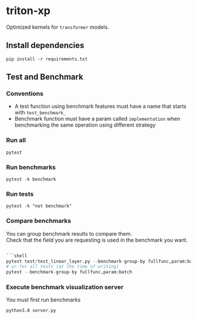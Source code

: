 # triton-xp

Optimized kernels for `transformer` models.

## Install dependencies

```shell
pip install -r requirements.txt
```

## Test and Benchmark

### Conventions

- A test function using benchmark features must have a name that starts with `test_benchmark_`
- Benchmark function must have a param called `implementation` when benchmarking the same operation using different strategy

### Run all

```shell
pytest
```

### Run benchmarks

```shell
pytest -k benchmark
```

### Run tests

```shell
pytest -k "not benchmark"
```

### Compare benchmarks

You can group benchmark results to compare them.  
Check that the field you are requesting is used in the benchmark you want.

```python

```shell
pytest test/test_linear_layer.py --benchmark-group-by fullfunc,param:batch,param:size
# or for all tests (at the time of writing)
pytest --benchmark-group-by fullfunc,param:batch
```

### Execute benchmark visualization server
You must first run benchmarks
```shell
python3.8 server.py
```